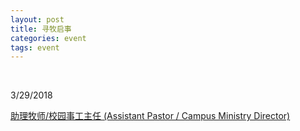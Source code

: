 ```yaml
---
layout: post 
title: 寻牧启事
categories: event
tags: event 
---
```

<br>
<p>3/29/2018</p>
<a href="https://drive.google.com/file/d/11rT-iBxNDKppjlterGRhVwFPs5bD-ZM7/view?usp=sharing" target="_blank">助理牧师/校园事工主任 (Assistant Pastor / Campus Ministry Director)</a>
